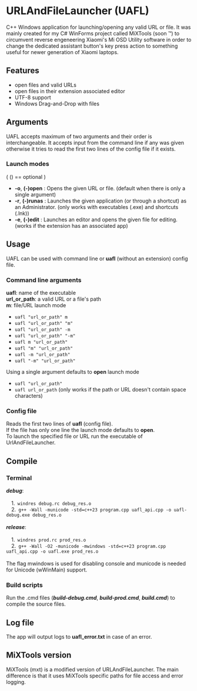 # URLAndFileLauncher (UAFL)
C++ Windows application for launching/opening any valid URL or file. It was mainly created for my C# WinForms project called MiXTools (soon ™) to circumvent reverse engeneering Xiaomi's Mi OSD Utility software in order to change the dedicated assistant button's key press action to something useful for newer generation of Xiaomi laptops.

## Features
* open files and valid URLs
* open files in their extension associated editor 
* UTF-8 support
* Windows Drag-and-Drop with files

## Arguments

UAFL accepts maximum of two arguments and their order is interchangeable.
It accepts input from the command line if any was given otherwise it tries to read the first two lines of the config file if it exists.

### Launch modes 
  ( () == optional )
  
  * **-o**, **(-)open** : Opens the given URL or file. (default when there is only a single argument)
  * **-r**, **(-)runas** : Launches the given application (or through a shortcut) as an Administrator. (only works with executables (.exe) and shortcuts (.lnk))
  * **-e**, **(-)edit** : Launches an editor and opens the given file for editing. (works if the extension has an associated app)

## Usage
UAFL can be used with command line or **uafl** (without an extension) config file.

### Command line arguments
  **uafl**: name of the executable 
  <br/>
  **url_or_path**: a valid URL or a file's path
  <br/>
  **m**: file/URL launch mode
  <br/>
  - `uafl "url_or_path" m`
  - `uafl "url_or_path" "m"`
  - `uafl "url_or_path" -m`
  - `uafl "url_or_path" "-m"`
  - `uafl m "url_or_path"`
  - `uafl "m" "url_or_path"`
  - `uafl -m "url_or_path"`
  - `uafl "-m" "url_or_path"`
  
  Using a single argument defaults to **open** launch mode
 
  - `uafl "url_or_path"`
  - `uafl url_or_path` (only works if the path or URL doesn't contain space characters)

### Config file
Reads the first two lines of **uafl** (config file).<br/>
If the file has only one line the launch mode defaults to **open**. <br/>
To launch the specified file or URL run the executable of UrlAndFileLauncher.
  
## Compile

### Terminal
  ***debug***:
  	<br/>
	<br/>
	&emsp;1.&ensp;`windres debug.rc debug_res.o`<br/>
	&emsp;2.&ensp;`g++ -Wall -municode -std=c++23 program.cpp uafl_api.cpp -o uafl-debug.exe debug_res.o`<br/>
	<br/>
  ***release***: 
	<br/>
	<br/>
	&emsp;1.&ensp;`windres prod.rc prod_res.o`<br/>
	&emsp;2.&ensp;`g++ -Wall -O2 -municode -mwindows -std=c++23 program.cpp uafl_api.cpp -o uafl.exe prod_res.o`<br/>
	<br/>
  The flag mwindows is used for disabling console and municode is needed for Unicode (wWinMain) support.

### Build scripts  
Run the .cmd files (***build-debug.cmd***, ***build-prod.cmd***, ***build.cmd***) to compile the source files.

## Log file
The app will output logs to **uafl_error.txt** in case of an error.

## MiXTools version
MiXTools (mxt) is a modified version of URLAndFileLauncher. The main difference is that it uses MiXTools specific paths for file access and error logging.
